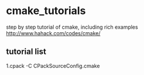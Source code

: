 # cmake_tutorials
step by step tutorial of cmake, including rich examples
http://www.hahack.com/codes/cmake/
## tutorial list
1.cpack -C CPackSourceConfig.cmake
